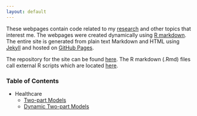```yaml
---
layout: default
---
```


These webpages contain code related to my [research](cv.html#research_papers) and other topics that interest me. The webpages were created dynamically using [R markdown](http://rmarkdown.rstudio.com/). The entire site is generated from plain text Markdown and HTML using [Jekyll](https://jekyllrb.com/) and hosted on [GitHub Pages](https://pages.github.com/). 

The repository for the site can be found [here](https://github.com/dincerti/dincerti.github.io). The R markdown (.Rmd) files call external R scripts which are located [here](https://github.com/dincerti/dincerti.github.io/tree/master/r).  

### Table of Contents
* Healthcare
    + [Two-part Models](twopart.html)
    + [Dynamic Two-part Models](dynamic_twopart.html)
  
